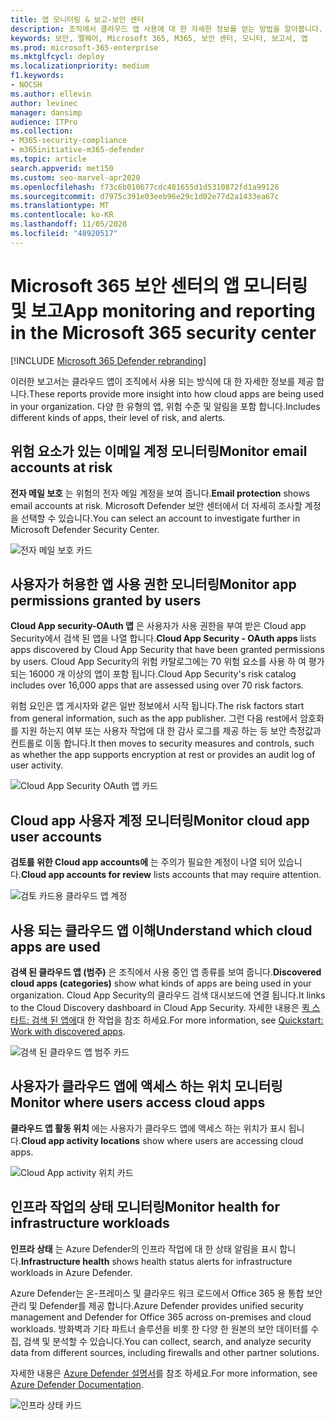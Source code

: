```yaml
---
title: 앱 모니터링 & 보고-보안 센터
description: 조직에서 클라우드 앱 사용에 대 한 자세한 정보를 얻는 방법을 알아봅니다. 다양 한 유형의 앱, 위험 수준 및 알림을 포함 합니다.
keywords: 보안, 맬웨어, Microsoft 365, M365, 보안 센터, 모니터, 보고서, 앱
ms.prod: microsoft-365-enterprise
ms.mktglfcycl: deploy
ms.localizationpriority: medium
f1.keywords:
- NOCSH
ms.author: ellevin
author: levinec
manager: dansimp
audience: ITPro
ms.collection:
- M365-security-compliance
- m365initiative-m365-defender
ms.topic: article
search.appverid: met150
ms.custom: seo-marvel-apr2020
ms.openlocfilehash: f73c6b010677cdc481655d1d5310872fd1a99126
ms.sourcegitcommit: d7975c391e03eeb96e29c1d02e77d2a1433ea67c
ms.translationtype: MT
ms.contentlocale: ko-KR
ms.lasthandoff: 11/05/2020
ms.locfileid: "48920517"
---
```

# <a name="app-monitoring-and-reporting-in-the-microsoft-365-security-center"></a><span data-ttu-id="b86a3-105">Microsoft 365 보안 센터의 앱 모니터링 및 보고</span><span class="sxs-lookup"><span data-stu-id="b86a3-105">App monitoring and reporting in the Microsoft 365 security center</span></span>

[!INCLUDE [Microsoft 365 Defender rebranding](../includes/microsoft-defender.md)]


<span data-ttu-id="b86a3-106">이러한 보고서는 클라우드 앱이 조직에서 사용 되는 방식에 대 한 자세한 정보를 제공 합니다.</span><span class="sxs-lookup"><span data-stu-id="b86a3-106">These reports provide more insight into how cloud apps are being used in your organization.</span></span> <span data-ttu-id="b86a3-107">다양 한 유형의 앱, 위험 수준 및 알림을 포함 합니다.</span><span class="sxs-lookup"><span data-stu-id="b86a3-107">Includes different kinds of apps, their level of risk, and alerts.</span></span>

## <a name="monitor-email-accounts-at-risk"></a><span data-ttu-id="b86a3-108">위험 요소가 있는 이메일 계정 모니터링</span><span class="sxs-lookup"><span data-stu-id="b86a3-108">Monitor email accounts at risk</span></span>

<span data-ttu-id="b86a3-109">**전자 메일 보호** 는 위험의 전자 메일 계정을 보여 줍니다.</span><span class="sxs-lookup"><span data-stu-id="b86a3-109">**Email protection** shows email accounts at risk.</span></span> <span data-ttu-id="b86a3-110">Microsoft Defender 보안 센터에서 더 자세히 조사할 계정을 선택할 수 있습니다.</span><span class="sxs-lookup"><span data-stu-id="b86a3-110">You can select an account to investigate further in Microsoft Defender Security Center.</span></span>

![전자 메일 보호 카드](../../media/email-protection.png)

## <a name="monitor-app-permissions-granted-by-users"></a><span data-ttu-id="b86a3-112">사용자가 허용한 앱 사용 권한 모니터링</span><span class="sxs-lookup"><span data-stu-id="b86a3-112">Monitor app permissions granted by users</span></span>

<span data-ttu-id="b86a3-113">**Cloud App security-OAuth 앱** 은 사용자가 사용 권한을 부여 받은 Cloud app Security에서 검색 된 앱을 나열 합니다.</span><span class="sxs-lookup"><span data-stu-id="b86a3-113">**Cloud App Security - OAuth apps** lists apps discovered by Cloud App Security that have been granted permissions by users.</span></span> <span data-ttu-id="b86a3-114">Cloud App Security의 위험 카탈로그에는 70 위험 요소를 사용 하 여 평가 되는 16000 개 이상의 앱이 포함 됩니다.</span><span class="sxs-lookup"><span data-stu-id="b86a3-114">Cloud App Security's risk catalog includes over 16,000 apps that are assessed using over 70 risk factors.</span></span>

<span data-ttu-id="b86a3-115">위험 요인은 앱 게시자와 같은 일반 정보에서 시작 됩니다.</span><span class="sxs-lookup"><span data-stu-id="b86a3-115">The risk factors start from general information, such as the app publisher.</span></span> <span data-ttu-id="b86a3-116">그런 다음 rest에서 암호화를 지원 하는지 여부 또는 사용자 작업에 대 한 감사 로그를 제공 하는 등 보안 측정값과 컨트롤로 이동 합니다.</span><span class="sxs-lookup"><span data-stu-id="b86a3-116">It then moves to security measures and controls, such as whether the app supports encryption at rest or provides an audit log of user activity.</span></span>

![Cloud App Security OAuth 앱 카드](../../media/cloud-app-security-oauth-apps.png)

## <a name="monitor-cloud-app-user-accounts"></a><span data-ttu-id="b86a3-118">Cloud app 사용자 계정 모니터링</span><span class="sxs-lookup"><span data-stu-id="b86a3-118">Monitor cloud app user accounts</span></span>

<span data-ttu-id="b86a3-119">**검토를 위한 Cloud app accounts에** 는 주의가 필요한 계정이 나열 되어 있습니다.</span><span class="sxs-lookup"><span data-stu-id="b86a3-119">**Cloud app accounts for review** lists accounts that may require attention.</span></span>

![검토 카드용 클라우드 앱 계정](../../media/cloud-app-accounts-for-review.png)

## <a name="understand-which-cloud-apps-are-used"></a><span data-ttu-id="b86a3-121">사용 되는 클라우드 앱 이해</span><span class="sxs-lookup"><span data-stu-id="b86a3-121">Understand which cloud apps are used</span></span>

<span data-ttu-id="b86a3-122">**검색 된 클라우드 앱 (범주)** 은 조직에서 사용 중인 앱 종류를 보여 줍니다.</span><span class="sxs-lookup"><span data-stu-id="b86a3-122">**Discovered cloud apps (categories)** show what kinds of apps are being used in your organization.</span></span> <span data-ttu-id="b86a3-123">Cloud App Security의 클라우드 검색 대시보드에 연결 됩니다.</span><span class="sxs-lookup"><span data-stu-id="b86a3-123">It links to the Cloud Discovery dashboard in Cloud App Security.</span></span> <span data-ttu-id="b86a3-124">자세한 내용은 [퀵 스타트: 검색 된 앱에](https://docs.microsoft.com/cloud-app-security/discovered-apps)대 한 작업을 참조 하세요.</span><span class="sxs-lookup"><span data-stu-id="b86a3-124">For more information, see [Quickstart: Work with discovered apps](https://docs.microsoft.com/cloud-app-security/discovered-apps).</span></span>  

![검색 된 클라우드 앱 범주 카드](../../media/discovered-cloud-apps-categories.png)

## <a name="monitor-where-users-access-cloud-apps"></a><span data-ttu-id="b86a3-126">사용자가 클라우드 앱에 액세스 하는 위치 모니터링</span><span class="sxs-lookup"><span data-stu-id="b86a3-126">Monitor where users access cloud apps</span></span>

<span data-ttu-id="b86a3-127">**클라우드 앱 활동 위치** 에는 사용자가 클라우드 앱에 액세스 하는 위치가 표시 됩니다.</span><span class="sxs-lookup"><span data-stu-id="b86a3-127">**Cloud app activity locations** show where users are accessing cloud apps.</span></span>

![Cloud App activity 위치 카드](../../media/cloud-app-activity-locations.png)

## <a name="monitor-health-for-infrastructure-workloads"></a><span data-ttu-id="b86a3-129">인프라 작업의 상태 모니터링</span><span class="sxs-lookup"><span data-stu-id="b86a3-129">Monitor health for infrastructure workloads</span></span>

<span data-ttu-id="b86a3-130">**인프라 상태** 는 Azure Defender의 인프라 작업에 대 한 상태 알림을 표시 합니다.</span><span class="sxs-lookup"><span data-stu-id="b86a3-130">**Infrastructure health** shows health status alerts for infrastructure workloads in Azure Defender.</span></span>

<span data-ttu-id="b86a3-131">Azure Defender는 온-프레미스 및 클라우드 워크 로드에서 Office 365 용 통합 보안 관리 및 Defender를 제공 합니다.</span><span class="sxs-lookup"><span data-stu-id="b86a3-131">Azure Defender provides unified security management and Defender for Office 365 across on-premises and cloud workloads.</span></span> <span data-ttu-id="b86a3-132">방화벽과 기타 파트너 솔루션을 비롯 한 다양 한 원본의 보안 데이터를 수집, 검색 및 분석할 수 있습니다.</span><span class="sxs-lookup"><span data-stu-id="b86a3-132">You can collect, search, and analyze security data from different sources, including firewalls and other partner solutions.</span></span>

<span data-ttu-id="b86a3-133">자세한 내용은 [Azure Defender 설명서](https://docs.microsoft.com/azure/security-center/)를 참조 하세요.</span><span class="sxs-lookup"><span data-stu-id="b86a3-133">For more information, see [Azure Defender Documentation](https://docs.microsoft.com/azure/security-center/).</span></span>

![인프라 상태 카드](../../media/infrastructure-health.png)
